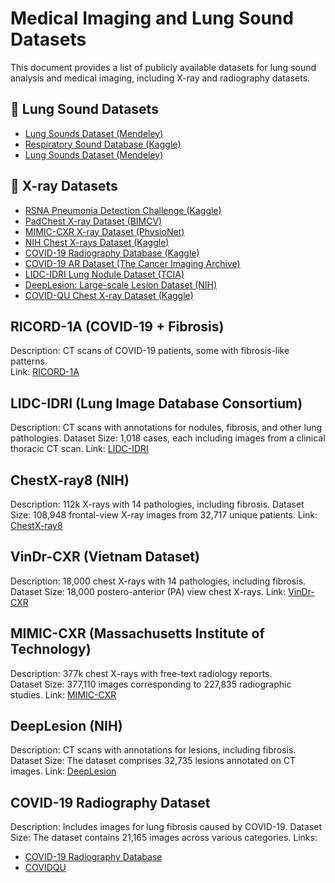 # Medical Imaging and Lung Sound Datasets

This document provides a list of publicly available datasets for lung sound analysis and medical imaging, including X-ray and radiography datasets.

## 📌 Lung Sound Datasets
- [Lung Sounds Dataset (Mendeley)](https://data.mendeley.com/datasets/fr7zvy8j5s/1)
- [Respiratory Sound Database (Kaggle)](https://www.kaggle.com/datasets/vbookshelf/respiratory-sound-database?utm_source=chatgpt.com)
- [Lung Sounds Dataset (Mendeley)](https://data.mendeley.com/datasets/jwyy9np4gv/3)

## 🩻 X-ray  Datasets
- [RSNA Pneumonia Detection Challenge (Kaggle)](https://www.kaggle.com/competitions/rsna-pneumonia-detection-challenge/data)
- [PadChest X-ray Dataset (BIMCV)](https://bimcv.cipf.es/bimcv-projects/padchest/)
- [MIMIC-CXR X-ray Dataset (PhysioNet)](https://physionet.org/content/mimic-cxr-jpg/2.0.0/)
- [NIH Chest X-rays Dataset (Kaggle)](https://www.kaggle.com/datasets/nih-chest-xrays/data?resource=download)
- [COVID-19 Radiography Database (Kaggle)](https://www.kaggle.com/datasets/tawsifurrahman/covid19-radiography-database)
- [COVID-19 AR Dataset (The Cancer Imaging Archive)](https://www.cancerimagingarchive.net/collection/covid-19-ar)
- [LIDC-IDRI Lung Nodule Dataset (TCIA)](https://wiki.cancerimagingarchive.net/display/Public/LIDC-IDRI)
- [DeepLesion: Large-scale Lesion Dataset (NIH)](https://nihcc.app.box.com/v/DeepLesion)
- [COVID-QU Chest X-ray Dataset (Kaggle)](https://www.kaggle.com/datasets/anasmohammedtahir/covidqu)


##  RICORD-1A (COVID-19 + Fibrosis)
Description: CT scans of COVID-19 patients, some with fibrosis-like patterns.  
Link: <a href="https://www.cancerimagingarchive.net/collection/covid-19-ar" target="_blank">RICORD-1A</a> 

##  LIDC-IDRI (Lung Image Database Consortium)
Description: CT scans with annotations for nodules, fibrosis, and other lung pathologies. 
Dataset Size: 1,018 cases, each including images from a clinical thoracic CT scan.
Link: <a href="https://wiki.cancerimagingarchive.net/display/Public/LIDC-IDRI" target="_blank">LIDC-IDRI</a> 

##  ChestX-ray8 (NIH)
Description: 112k X-rays with 14 pathologies, including fibrosis. 
Dataset Size: 108,948 frontal-view X-ray images from 32,717 unique patients.
Link: <a href="https://nihcc.app.box.com/v/ChestXray-NIHCC" target="_blank">ChestX-ray8</a>

##  VinDr-CXR (Vietnam Dataset)
Description: 18,000 chest X-rays with 14 pathologies, including fibrosis.  
Dataset Size: 18,000 postero-anterior (PA) view chest X-rays.
Link: <a href="https://vindr.ai/datasets/cxr" target="_blank">VinDr-CXR</a>

##  MIMIC-CXR (Massachusetts Institute of Technology)
Description: 377k chest X-rays with free-text radiology reports.  
Dataset Size: 377,110 images corresponding to 227,835 radiographic studies.
Link: <a href="https://physionet.org/content/mimic-cxr-jpg/2.0.0/" target="_blank">MIMIC-CXR</a> 

##  DeepLesion (NIH)
Description: CT scans with annotations for lesions, including fibrosis.  
Dataset Size: The dataset comprises 32,735 lesions annotated on CT images.
Link: <a href="https://nihcc.app.box.com/v/DeepLesion" target="_blank">DeepLesion</a> 

##  COVID-19 Radiography Dataset
Description: Includes images for lung fibrosis caused by COVID-19. 
Dataset Size: The dataset contains 21,165 images across various categories.
Links: 
- <a href="https://www.kaggle.com/datasets/tawsifurrahman/covid19-radiography-database" target="_blank">COVID-19 Radiography Database</a>
- <a href="https://www.kaggle.com/datasets/anasmohammedtahir/covidqu" target="_blank">COVIDQU</a> 
